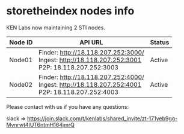 # storetheindex nodes info
KEN Labs now maintaining 2 STI nodes.

| Node ID | API URL                                                      | Status |
| ------- | ------------------------------------------------------------ | ------ |
| Node01  | Finder: http://18.118.207.252:3000/<br />Ingest: http://18.118.207.252:3001<br />P2P: 18.118.207.252:3003 | Active |
| Node02  | Finder: http://18.118.207.252:4000/<br />Ingest: http://18.118.207.252:4001<br />P2P: 18.118.207.252:4003 | Active |

Please contact with us if you have any questions: 

slack => https://join.slack.com/t/kenlabs/shared_invite/zt-171yeb9gg-Mvnrwt4IUT6ntmH164jmrQ

